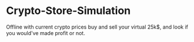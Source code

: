 # Crypto-Store-Simulation
Offline with current crypto prices buy and sell your virtual 25k$, and look if you would've made profit or not.
